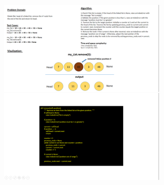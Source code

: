 ![my_whitebord for the code challenge 01](whitebord1.png)
![my_whitebord for the code challenge 01](whitebord2.png)